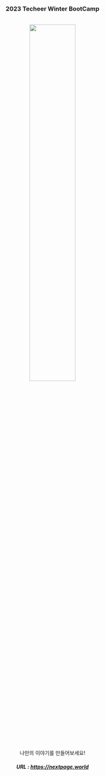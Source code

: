 ### <p align = center> 2023 Techeer Winter BootCamp <p>
<div align=center>
<br> <image width=50%, height=50%, src="![nextpage로고](https://github.com/2023-Winter-Bootcamp-Team-J/.github/assets/113340283/0adc0909-5152-4dfc-87f2-c729f6dcc75d)">

<br>나만의 이야기를 만들어보세요!
##### URL : https://nextpage.world 
</div>
